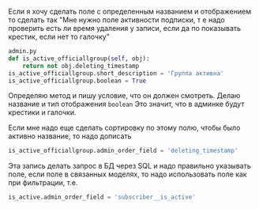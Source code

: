 Если я хочу сделать поле с определенным названием и отображением то сделать так
"Мне нужно поле активности подписки, т е надо проверить есть ли время удаления у записи, если да по показывать крестик, если нет то галочку"

```python
admin.py
def is_active_officiallgroup(self, obj):
	return not obj.deleting_timestamp
is_active_officiallgroup.short_description = 'Группа активна'
is_active_officiallgroup.boolean = True
```
Определяю метод и пишу условие, что он должен смотреть. Делаю название и тип отображения `boolean` Это значит, что в админке будут крестики и галочки.

Если мне надо еще сделать сортировку по этому полю, чтобы было активно название, то надо дописать
```python
is_active_officiallgroup.admin_order_field = 'deleting_timestamp'
```
Эта запись делать запрос в БД через SQL и надо правильно указывать поле, если поле в связанных моделях, то надо использовать поле как при фильтрации, т.е. 
```python
is_active.admin_order_field = 'subscriber__is_active'
```